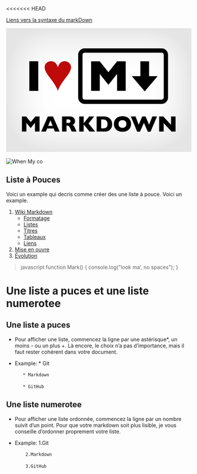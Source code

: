 <<<<<<< HEAD

[Liens vers la syntaxe du markDown](https://github.com/ludovichaute/exercice-markdown/blob/master/markdown.md)

![image du markDown](markdown.png)

![When My co](https://media.giphy.com/media/349qKnoIBHK1i/giphy.gif)

## Liste à Pouces
Voici un example qui decris comme créer des une liste à pouce. Voici un example.

1. [Wiki Markdown](https://fr.wikipedia.org/wiki/Markdown)
     * [Formatage](https://fr.wikipedia.org/wiki/Markdown#Formatage)
     * [Listes](https://fr.wikipedia.org/wiki/Markdown#Listes)
     * [Titres](https://fr.wikipedia.org/wiki/Markdown#Titres)
     *  [Tableaux](https://fr.wikipedia.org/wiki/Markdown#Tableaux)
     *  [Liens](https://fr.wikipedia.org/wiki/Markdown#Liens)
2. [Mise en ouvre](https://fr.wikipedia.org/wiki/Markdown#Mises_en_%C5%93uvre)
3. [Évolution](https://fr.wikipedia.org/wiki/Markdown#%C3%89volutions)

>javascript
>function Mark() {
>console.log("look ma’, no spaces");
>}

# Une liste a puces et une liste numerotee

## Une liste a puces

* Pour afficher une liste, commencez la ligne par une astérisque*, un moins - ou un plus +. Là encore, le choix n’a pas d’importance, mais il faut rester cohérent dans votre document.

* Example:
         * Git

         * Markdown

         * GitHub


## Une liste numerotee

* Pour afficher une liste ordonnée, commencez la ligne par un nombre suivit d’un point. Pour que votre markdown soit plus lisible, je vous conseille d’ordonner proprement votre liste.

* Example:
          1.Git

          2.Markdown

          3.GitHub
